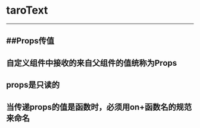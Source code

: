 # taroText
---
##Props传值
---
自定义组件中接收的来自父组件的值统称为Props
---
props是只读的
---
当传递props的值是函数时，必须用on+函数名的规范来命名
---
